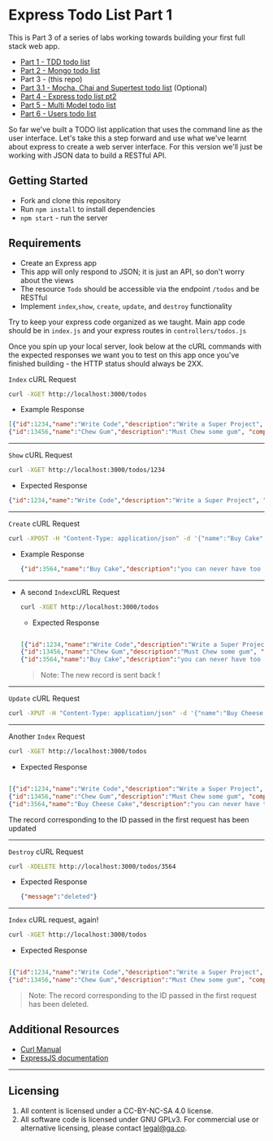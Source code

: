 # Express Todo List Part 1

This is Part 3 of a series of labs working towards building your first full stack web app.

- [Part 1 - TDD todo list](https://github.com/wdi-sg/tdd-todo-list)
- [Part 2 - Mongo todo list](https://github.com/wdi-sg/mongo-todo-list)
- Part 3 - (this repo)
- [Part 3.1 - Mocha, Chai and Supertest todo list](https://github.com/wdi-sg/mocha-todo-list) (Optional)
- [Part 4 - Express todo list pt2](https://github.com/wdi-sg/express-todo-list-pt2)
- [Part 5 - Multi Model todo list](https://github.com/wdi-sg/multi-model-todo-list)
- [Part 6 - Users todo list](https://github.com/wdi-sg/users-todo-list)

So far we've built a TODO list application that uses the command line as the user interface. Let's take this a step forward and use what we've learnt about express to create a web server interface. For this version we'll just be working with JSON data to build a RESTful API.

## Getting Started

* Fork and clone this repository
* Run `npm install` to install dependencies
* `npm start` - run the server


## Requirements

- Create an Express app
- This app will only respond to JSON; it is just an API, so don't worry about the views
- The resource `Todo` should be accessible via the endpoint `/todos` and be RESTful
- Implement `index`,`show`, `create`, `update`, and `destroy` functionality

Try to keep your express code organized as we taught. Main app code should be in `index.js` and your express routes in `controllers/todos.js`

Once you spin up your local server, look below at the cURL commands with the expected responses we want you to test on this app once you've finished building - the HTTP status should always be 2XX.

`Index` cURL Request

```bash
curl -XGET http://localhost:3000/todos

```

  - Example Response
  ```json
  [{"id":1234,"name":"Write Code","description":"Write a Super Project", "completed":"false"},
  {"id":13456,"name":"Chew Gum","description":"Must Chew some gum", "completed":"true"}]
  ```
---

`Show` cURL Request

```bash
curl -XGET http://localhost:3000/todos/1234

```

  - Expected Response
  ```json
  {"id":1234,"name":"Write Code","description":"Write a Super Project", "completed":"false"}
  ```
---

`Create` cURL Request

```bash
curl -XPOST -H "Content-Type: application/json" -d '{"name":"Buy Cake","description":"you can never have too much"}' http://localhost:3000/todos

```

  - Example Response
    ```json
    {"id":3564,"name":"Buy Cake","description":"you can never have too much", "completed":"false"}
    ```

---


- A second `Index`cURL Request

  ```bash
  curl -XGET http://localhost:3000/todos
  ```

  - Expected Response

  ```json

  [{"id":1234,"name":"Write Code","description":"Write a Super Project", "completed":"false"},
  {"id":13456,"name":"Chew Gum","description":"Must Chew some gum", "completed":"true"},
  {"id":3564,"name":"Buy Cake","description":"you can never have too much", "completed":"false"}]
  ```
  > Note: The new record is sent back !

---

`Update` cURL Request

```bash
curl -XPUT -H "Content-Type: application/json" -d '{"name":"Buy Cheese Cake"}' http://localhost:3000/todos/3564
```

---

Another `Index` Request

```bash
curl -XGET http://localhost:3000/todos
```

  - Expected Response

  ```json

  [{"id":1234,"name":"Write Code","description":"Write a Super Project", "completed":"false"},
  {"id":13456,"name":"Chew Gum","description":"Must Chew some gum", "completed":"true"},
  {"id":3564,"name":"Buy Cheese Cake","description":"you can never have too much", "completed":"false"}]
  ```
  The record corresponding to the ID passed in the first request has been updated

---

`Destroy` cURL Request

```bash
curl -XDELETE http://localhost:3000/todos/3564
```

  - Expected Response
    ```json
    {"message":"deleted"}
    ```

---

`Index` cURL request, again!

```bash
curl -XGET http://localhost:3000/todos
```

 - Expected Response

  ```json

  [{"id":1234,"name":"Write Code","description":"Write a Super Project", "completed":"false"},
  {"id":13456,"name":"Chew Gum","description":"Must Chew some gum", "completed":"true"}]
  ```

> Note: The record corresponding to the ID passed in the first request has been deleted.


## Additional Resources

- [Curl Manual](http://curl.haxx.se/docs/manual.html)
- [ExpressJS documentation](http://expressjs.com/4x/api.html)

---

## Licensing
1. All content is licensed under a CC-BY-NC-SA 4.0 license.
2. All software code is licensed under GNU GPLv3. For commercial use or alternative licensing, please contact legal@ga.co.
